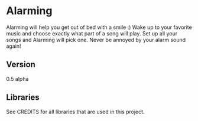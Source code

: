 Alarming
=========

Alarming will help you get out of bed with a smile :) Wake up to your favorite music and choose exactly what part of a song will play.
Set up all your songs and Alarming will pick one. Never be annoyed by your alarm sound again!

Version
----
0.5 alpha

Libraries
-----------

See CREDITS for all libraries that are used in this project.